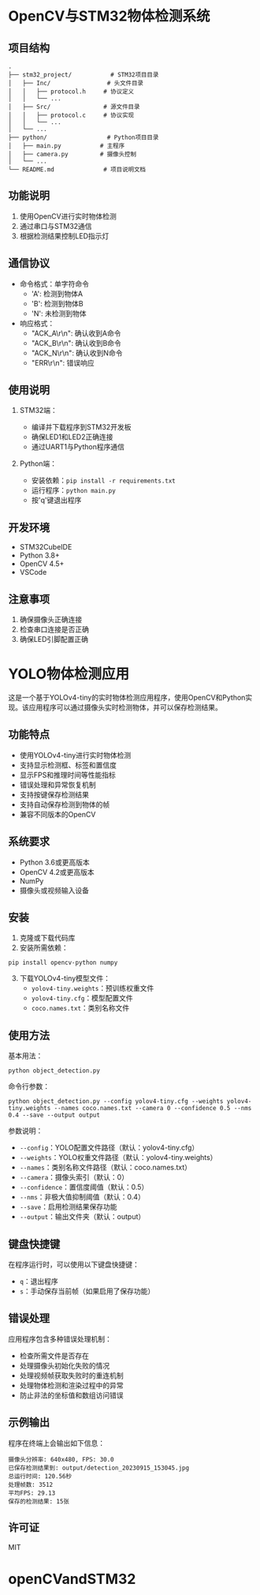# OpenCV与STM32物体检测系统

## 项目结构
```
.
├── stm32_project/           # STM32项目目录
│   ├── Inc/                # 头文件目录
│   │   ├── protocol.h     # 协议定义
│   │   └── ...
│   ├── Src/               # 源文件目录
│   │   ├── protocol.c     # 协议实现
│   │   └── ...
│   └── ...
├── python/                 # Python项目目录
│   ├── main.py           # 主程序
│   ├── camera.py         # 摄像头控制
│   └── ...
└── README.md              # 项目说明文档
```

## 功能说明
1. 使用OpenCV进行实时物体检测
2. 通过串口与STM32通信
3. 根据检测结果控制LED指示灯

## 通信协议
- 命令格式：单字符命令
  - 'A': 检测到物体A
  - 'B': 检测到物体B
  - 'N': 未检测到物体
- 响应格式：
  - "ACK_A\r\n": 确认收到A命令
  - "ACK_B\r\n": 确认收到B命令
  - "ACK_N\r\n": 确认收到N命令
  - "ERR\r\n": 错误响应

## 使用说明
1. STM32端：
   - 编译并下载程序到STM32开发板
   - 确保LED1和LED2正确连接
   - 通过UART1与Python程序通信

2. Python端：
   - 安装依赖：`pip install -r requirements.txt`
   - 运行程序：`python main.py`
   - 按'q'键退出程序

## 开发环境
- STM32CubeIDE
- Python 3.8+
- OpenCV 4.5+
- VSCode

## 注意事项
1. 确保摄像头正确连接
2. 检查串口连接是否正确
3. 确保LED引脚配置正确

# YOLO物体检测应用

这是一个基于YOLOv4-tiny的实时物体检测应用程序，使用OpenCV和Python实现。该应用程序可以通过摄像头实时检测物体，并可以保存检测结果。

## 功能特点

- 使用YOLOv4-tiny进行实时物体检测
- 支持显示检测框、标签和置信度
- 显示FPS和推理时间等性能指标
- 错误处理和异常恢复机制
- 支持按键保存检测结果
- 支持自动保存检测到物体的帧
- 兼容不同版本的OpenCV

## 系统要求

- Python 3.6或更高版本
- OpenCV 4.2或更高版本
- NumPy
- 摄像头或视频输入设备

## 安装

1. 克隆或下载代码库
2. 安装所需依赖：
```
pip install opencv-python numpy
```
3. 下载YOLOv4-tiny模型文件：
   - `yolov4-tiny.weights`：预训练权重文件
   - `yolov4-tiny.cfg`：模型配置文件
   - `coco.names.txt`：类别名称文件

## 使用方法

基本用法：
```
python object_detection.py
```

命令行参数：
```
python object_detection.py --config yolov4-tiny.cfg --weights yolov4-tiny.weights --names coco.names.txt --camera 0 --confidence 0.5 --nms 0.4 --save --output output
```

参数说明：
- `--config`：YOLO配置文件路径（默认：yolov4-tiny.cfg）
- `--weights`：YOLO权重文件路径（默认：yolov4-tiny.weights）
- `--names`：类别名称文件路径（默认：coco.names.txt）
- `--camera`：摄像头索引（默认：0）
- `--confidence`：置信度阈值（默认：0.5）
- `--nms`：非极大值抑制阈值（默认：0.4）
- `--save`：启用检测结果保存功能
- `--output`：输出文件夹（默认：output）

## 键盘快捷键

在程序运行时，可以使用以下键盘快捷键：
- `q`：退出程序
- `s`：手动保存当前帧（如果启用了保存功能）

## 错误处理

应用程序包含多种错误处理机制：
- 检查所需文件是否存在
- 处理摄像头初始化失败的情况
- 处理视频帧获取失败时的重连机制
- 处理物体检测和渲染过程中的异常
- 防止非法的坐标值和数组访问错误

## 示例输出

程序在终端上会输出如下信息：
```
摄像头分辨率: 640x480, FPS: 30.0
已保存检测结果到: output/detection_20230915_153045.jpg
总运行时间: 120.56秒
处理帧数: 3512
平均FPS: 29.13
保存的检测结果: 15张
```

## 许可证

MIT 

# openCVandSTM32

